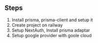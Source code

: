 ## Steps

1. Install prisma, prisma-client and setup it
2. Create project on railway
3. Setup NextAuth, Install prisma adaptar
4. Setup google provider with goole cloud
